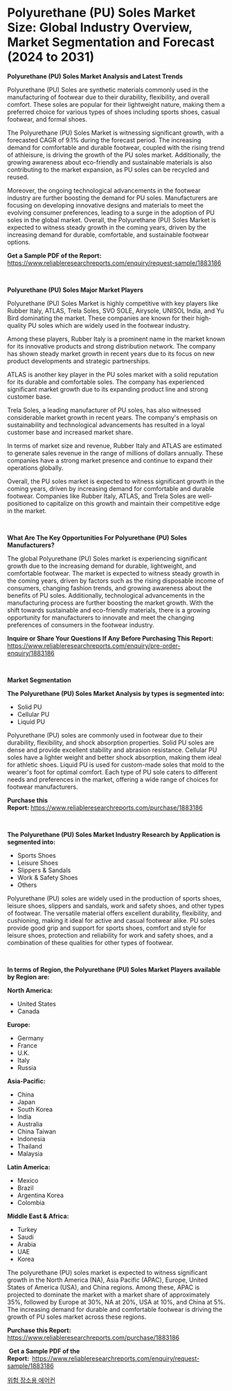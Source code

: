 <p><h1>Polyurethane (PU) Soles Market Size: Global Industry Overview, Market Segmentation and Forecast (2024 to 2031)</h1></p><p><strong>Polyurethane (PU) Soles Market Analysis and Latest Trends</strong></p>
<p><p>Polyurethane (PU) Soles are synthetic materials commonly used in the manufacturing of footwear due to their durability, flexibility, and overall comfort. These soles are popular for their lightweight nature, making them a preferred choice for various types of shoes including sports shoes, casual footwear, and formal shoes.</p><p>The Polyurethane (PU) Soles Market is witnessing significant growth, with a forecasted CAGR of 9.1% during the forecast period. The increasing demand for comfortable and durable footwear, coupled with the rising trend of athleisure, is driving the growth of the PU soles market. Additionally, the growing awareness about eco-friendly and sustainable materials is also contributing to the market expansion, as PU soles can be recycled and reused.</p><p>Moreover, the ongoing technological advancements in the footwear industry are further boosting the demand for PU soles. Manufacturers are focusing on developing innovative designs and materials to meet the evolving consumer preferences, leading to a surge in the adoption of PU soles in the global market. Overall, the Polyurethane (PU) Soles Market is expected to witness steady growth in the coming years, driven by the increasing demand for durable, comfortable, and sustainable footwear options.</p></p>
<p><strong>Get a Sample PDF of the Report:&nbsp;</strong> <a href="https://www.reliableresearchreports.com/enquiry/request-sample/1883186">https://www.reliableresearchreports.com/enquiry/request-sample/1883186</a></p>
<p>&nbsp;</p>
<p><strong>Polyurethane (PU) Soles Major Market Players</strong></p>
<p><p>Polyurethane (PU) Soles Market is highly competitive with key players like Rubber Italy, ATLAS, Trela Soles, SVO SOLE, Airysole, UNISOL India, and Yu Bird dominating the market. These companies are known for their high-quality PU soles which are widely used in the footwear industry.</p><p>Among these players, Rubber Italy is a prominent name in the market known for its innovative products and strong distribution network. The company has shown steady market growth in recent years due to its focus on new product developments and strategic partnerships.</p><p>ATLAS is another key player in the PU soles market with a solid reputation for its durable and comfortable soles. The company has experienced significant market growth due to its expanding product line and strong customer base.</p><p>Trela Soles, a leading manufacturer of PU soles, has also witnessed considerable market growth in recent years. The company's emphasis on sustainability and technological advancements has resulted in a loyal customer base and increased market share.</p><p>In terms of market size and revenue, Rubber Italy and ATLAS are estimated to generate sales revenue in the range of millions of dollars annually. These companies have a strong market presence and continue to expand their operations globally.</p><p>Overall, the PU soles market is expected to witness significant growth in the coming years, driven by increasing demand for comfortable and durable footwear. Companies like Rubber Italy, ATLAS, and Trela Soles are well-positioned to capitalize on this growth and maintain their competitive edge in the market.</p></p>
<p>&nbsp;</p>
<p><strong>What Are The Key Opportunities For Polyurethane (PU) Soles Manufacturers?</strong></p>
<p><p>The global Polyurethane (PU) Soles market is experiencing significant growth due to the increasing demand for durable, lightweight, and comfortable footwear. The market is expected to witness steady growth in the coming years, driven by factors such as the rising disposable income of consumers, changing fashion trends, and growing awareness about the benefits of PU soles. Additionally, technological advancements in the manufacturing process are further boosting the market growth. With the shift towards sustainable and eco-friendly materials, there is a growing opportunity for manufacturers to innovate and meet the changing preferences of consumers in the footwear industry.</p></p>
<p><strong>Inquire or Share Your Questions If Any Before Purchasing This Report:</strong> <a href="https://www.reliableresearchreports.com/enquiry/pre-order-enquiry/1883186">https://www.reliableresearchreports.com/enquiry/pre-order-enquiry/1883186</a></p>
<p>&nbsp;</p>
<p><strong>Market Segmentation</strong></p>
<p><strong>The Polyurethane (PU) Soles Market Analysis by types is segmented into:</strong></p>
<p><ul><li>Solid PU</li><li>Cellular PU</li><li>Liquid PU</li></ul></p>
<p><p>Polyurethane (PU) soles are commonly used in footwear due to their durability, flexibility, and shock absorption properties. Solid PU soles are dense and provide excellent stability and abrasion resistance. Cellular PU soles have a lighter weight and better shock absorption, making them ideal for athletic shoes. Liquid PU is used for custom-made soles that mold to the wearer's foot for optimal comfort. Each type of PU sole caters to different needs and preferences in the market, offering a wide range of choices for footwear manufacturers.</p></p>
<p><strong>Purchase this Report:&nbsp;</strong><a href="https://www.reliableresearchreports.com/purchase/1883186">https://www.reliableresearchreports.com/purchase/1883186</a></p>
<p>&nbsp;</p>
<p><strong>The Polyurethane (PU) Soles Market Industry Research by Application is segmented into:</strong></p>
<p><ul><li>Sports Shoes</li><li>Leisure Shoes</li><li>Slippers & Sandals</li><li>Work & Safety Shoes</li><li>Others</li></ul></p>
<p><p>Polyurethane (PU) soles are widely used in the production of sports shoes, leisure shoes, slippers and sandals, work and safety shoes, and other types of footwear. The versatile material offers excellent durability, flexibility, and cushioning, making it ideal for active and casual footwear alike. PU soles provide good grip and support for sports shoes, comfort and style for leisure shoes, protection and reliability for work and safety shoes, and a combination of these qualities for other types of footwear.</p></p>
<p>&nbsp;</p>
<p><strong>In terms of Region, the Polyurethane (PU) Soles Market Players available by Region are:</strong></p>
<p>
    <p> <strong> North America: </strong>
        <ul>
            <li>United States</li>
            <li>Canada</li>
        </ul>
        </p> 
    <p> <strong> Europe: </strong>
        <ul>
            <li>Germany</li>
            <li>France</li>
            <li>U.K.</li>
            <li>Italy</li>
            <li>Russia</li>
        </ul>
        </p> 
    <p> <strong> Asia-Pacific: </strong>
        <ul>
            <li>China</li>
            <li>Japan</li>
            <li>South Korea</li>
            <li>India</li>
            <li>Australia</li>
            <li>China Taiwan</li>
            <li>Indonesia</li>
            <li>Thailand</li>
            <li>Malaysia</li>
        </ul>
        </p> 
    <p> <strong> Latin America: </strong>
        <ul>
            <li>Mexico</li>
            <li>Brazil</li>
            <li>Argentina Korea</li>
            <li>Colombia</li>
        </ul>
        </p> 
    <p> <strong> Middle East & Africa: </strong>
        <ul>
            <li>Turkey</li>
            <li>Saudi</li>
            <li>Arabia</li>
            <li>UAE</li>
            <li>Korea</li>
        </ul>
    </p>
    </p>
<p><p>The polyurethane (PU) soles market is expected to witness significant growth in the North America (NA), Asia Pacific (APAC), Europe, United States of America (USA), and China regions. Among these, APAC is projected to dominate the market with a market share of approximately 35%, followed by Europe at 30%, NA at 20%, USA at 10%, and China at 5%. The increasing demand for durable and comfortable footwear is driving the growth of PU soles market across these regions.</p></p>
<p><strong>Purchase this Report: </strong><a href="https://www.reliableresearchreports.com/purchase/1883186">https://www.reliableresearchreports.com/purchase/1883186</a></p>
<p>&nbsp;<strong>Get a Sample PDF of the Report:&nbsp;&nbsp;</strong><a href="https://www.reliableresearchreports.com/enquiry/request-sample/1883186">https://www.reliableresearchreports.com/enquiry/request-sample/1883186</a></p>
<p><strong></strong></p>
<p><p><a href="https://medium.com/@edaunhshhs/%EC%9C%84%ED%97%98%ED%95%9C-%EC%9E%A5%EC%86%8C%EC%97%90-%EC%9C%84%EC%B9%98%ED%95%9C-%EC%97%90%EC%96%B4%EC%BB%A8-%EC%8B%9C%EC%9E%A5-%EC%A0%84%EB%A7%9D-%EC%82%B0%EC%97%85-%EA%B0%9C%EC%9A%94-%EB%B0%8F-%EC%98%88%EC%B8%A1-2024%EB%85%84%EB%B6%80%ED%84%B0-2031%EB%85%84%EA%B9%8C%EC%A7%80-55b0273c0bfb">위험 장소용 에어컨</a></p></p>